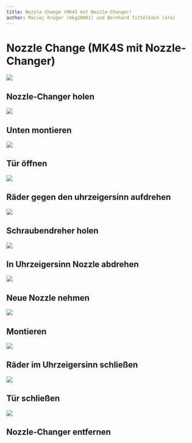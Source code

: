 ```yaml
---
title: Nozzle Change (MK4S mit Nozzle-Changer)
author: Maciej Krüger (mkg20001) und Bernhard Tittelbach (xro)
---
```


# Nozzle Change (MK4S mit Nozzle-Changer)

![](./nozzle/p_1.jpg)

## Nozzle-Changer holen

![](./nozzle/p_2.jpg)

## Unten montieren

![](./nozzle/p_3.jpg)

## Tür öffnen

![](./nozzle/p_4.jpg)

## Räder gegen den uhrzeigersinn aufdrehen

![](./nozzle/p_5.jpg)

## Schraubendreher holen

![](./nozzle/p_6.jpg)

## In Uhrzeigersinn Nozzle abdrehen

![](./nozzle/p_7.jpg)

## Neue Nozzle nehmen

![](./nozzle/p_8.jpg)

## Montieren

![](./nozzle/p_9.jpg)

## Räder im Uhrzeigersinn schließen

![](./nozzle/p_10.jpg)

## Tür schließen

![](./nozzle/p_11.jpg)

## Nozzle-Changer entfernen
